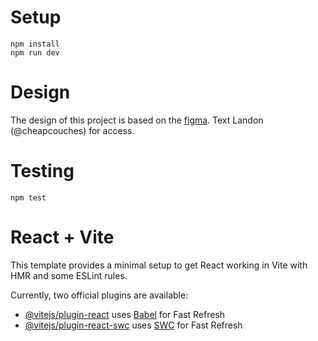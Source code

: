 # Setup
```
npm install
npm run dev
```

# Design
The design of this project is based on the [figma](https://www.figma.com/design/k3WV6n6WadgTqRXme2QDWB/Wireframes?node-id=0-1&p=f&t=RFggK8M5Q5wxjLEd-0). Text Landon (@cheapcouches) for access.

# Testing
```
npm test
```

# React + Vite

This template provides a minimal setup to get React working in Vite with HMR and some ESLint rules.

Currently, two official plugins are available:

- [@vitejs/plugin-react](https://github.com/vitejs/vite-plugin-react/blob/main/packages/plugin-react/README.md) uses [Babel](https://babeljs.io/) for Fast Refresh
- [@vitejs/plugin-react-swc](https://github.com/vitejs/vite-plugin-react-swc) uses [SWC](https://swc.rs/) for Fast Refresh
